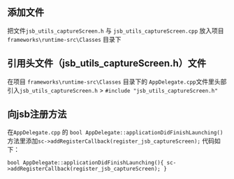 ## 添加文件

把文件`jsb_utils_captureScreen.h` 与 `jsb_utils_captureScreen.cpp` 放入项目`frameworks\runtime-src\Classes`  目录下

## 引用头文件（jsb_utils_captureScreen.h）文件
在项目 `frameworks\runtime-src\Classes`  目录下的 `AppDelegate.cpp`文件里头部引入`jsb_utils_captureScreen.h`
	> `#include "jsb_utils_captureScreen.h"`

## 向jsb注册方法
在`AppDelegate.cpp` 的 `bool AppDelegate::applicationDidFinishLaunching()` 方法里添加`sc->addRegisterCallback(register_jsb_captureScreen);` 代码如下：

`
bool AppDelegate::applicationDidFinishLaunching(){
    		sc->addRegisterCallback(register_jsb_captureScreen);
}
` 

